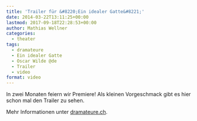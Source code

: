 ```yaml
---
title: 'Trailer für &#8220;Ein idealer Gatte&#8221;'
date: 2014-03-22T13:11:25+00:00
lastmod: 2017-09-18T22:28:53+00:00
author: Mathias Wellner
categories:
  - theater
tags:
  - dramateure
  - Ein idealer Gatte
  - Oscar Wilde @de
  - Trailer
  - video
format: video
---
```

In zwei Monaten feiern wir Premiere! Als kleinen Vorgeschmack gibt es hier schon mal den Trailer zu sehen.



Mehr Informationen unter [dramateure.ch](http://dramateure.ch/wordpress/produktionen/ein-idealer-gatte/).